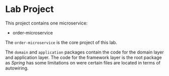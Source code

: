 # Lab Project

This project contains one microservice:
- order-microservice



The `order-microservice` is the core project of this lab.


The `domain` and `application` packages contain the code for the domain layer and application layer. The code for the framework layer is the root package as *Spring* has some limitations on were certain files are located in terms of autowiring.
